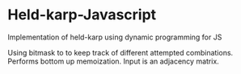 # Held-karp-Javascript
Implementation of held-karp using dynamic programming for JS

Using bitmask to to keep track of different attempted combinations. Performs bottom up memoization. Input is an adjacency matrix.

